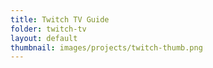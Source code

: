 ```yaml
---
title: Twitch TV Guide
folder: twitch-tv
layout: default
thumbnail: images/projects/twitch-thumb.png
---
```

